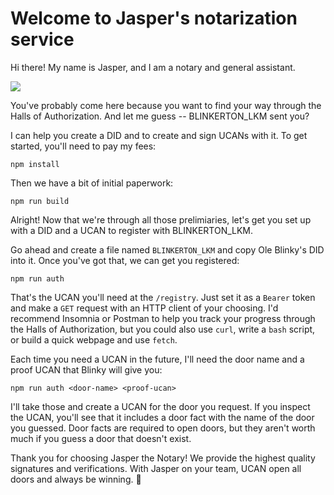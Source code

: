 # Welcome to Jasper's notarization service

Hi there! My name is Jasper, and I am a notary and general assistant.

![](jasper.png)

You've probably come here because you want to find your way through the Halls of Authorization. And let me guess -- BLINKERTON_LKM sent you? 

I can help you create a DID and to create and sign UCANs with it. To get started, you'll need to pay my fees:

```
npm install
```

Then we have a bit of initial paperwork:

```
npm run build
```

Alright! Now that we're through all those prelimiaries, let's get you set up with a DID and a UCAN to register with BLINKERTON_LKM.

Go ahead and create a file named `BLINKERTON_LKM` and copy Ole Blinky's DID into it. Once you've got that, we can get you registered:

```
npm run auth
```

That's the UCAN you'll need at the `/registry`. Just set it as a `Bearer` token and make a `GET` request with an HTTP client of your choosing. I'd recommend Insomnia or Postman to help you track your progress through the Halls of Authorization, but you could also use `curl`, write a `bash` script, or build a quick webpage and use `fetch`.

Each time you need a UCAN in the future, I'll need the door name and a proof UCAN that Blinky will give you:

```
npm run auth <door-name> <proof-ucan>
```

I'll take those and create a UCAN for the door you request. If you inspect the UCAN, you'll see that it includes a door fact with the name of the door you guessed. Door facts are required to open doors, but they aren't worth much if you guess a door that doesn't exist.

Thank you for choosing Jasper the Notary! We provide the highest quality signatures and verifications. With Jasper on your team, UCAN open all doors and always be winning. 🙌